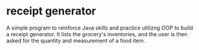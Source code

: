 # receipt generator 
A simple program  to reinforce Java skills and practice utilizng OOP to build a receipt generator. It lists the grocery's inventories, and the user is then asked for the quantity and measurement of a food item. 
